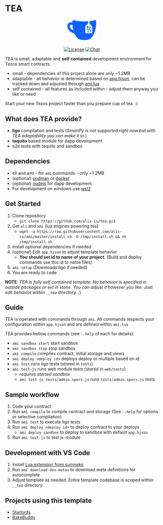 # TEA 
<p align="center"><img width="100" src="https://raw.githubusercontent.com/alis-is/tea/main/__tea/assets/logo.svg" alt="TEA logo"></p>

<p align="center">
  <a href="https://www.npmjs.com/package/vue"><img src="https://img.shields.io/badge/License-MIT-green.svg?sanitize=true" alt="License"></a>
  <a href="https://discord.gg/WzqWTdD"><img src="https://img.shields.io/badge/chat-on%20discord-7289da.svg?sanitize=true" alt="Chat"></a>
</p>

TEA is small, adaptable and **self contained** development environment for Tezos smart contracts.
- small - dependencies of this project alone are only ~1.2MB
- adaptable - all behavior is determined based on [app.hjson](https://github.com/alis-is/tea/blob/main/app.hjson), can be tracked down and adjusted through [ami.lua](https://github.com/alis-is/tea/blob/main/ami.lua)
- self contained - all features as included within - adjust them anyway you like or need

Start your new Tezos project faster than you prepare cup of tea. :)

## What does TEA provide?
- **ligo** compilation and tests (*SmartPy is not supported right now but with TEA adaptability you can make it to.*)
- **taquito** based module for dapp development
- e2e tests with taquito and sandbox

## Dependencies
- eli and ami - for `ami` commands - only ~1.2MB
- (optional) [podman](https://podman.io/getting-started/installation) or [docker](https://docs.docker.com/engine/install/)
- (optional) [nodejs](https://nodejs.org/en/download/) for dapp development
- For development on windows use [wsl2](https://docs.microsoft.com/en-us/windows/wsl/install)

## Get Started

1. Clone repository 
   - `git clone https://github.com/alis-is/tea.git`
2. Get `eli` and `ami` (lua engines powering tea)
   - `wget -q https://raw.githubusercontent.com/alis-is/ami/master/install.sh -O /tmp/install.sh && sh /tmp/install.sh`
3. Install optional dependencies if needed
4. (optional) Edit `app.hjson` to adjust template behavior
   - **You should set id to name of your project.** (Build and deploy commands use this id to name files)
5. `ami setup` (Downloads ligo if needed)
6. You are ready to code

**NOTE**: *TEA is fully self contained template. No behavior is specified in outside packages or set in stone. You can adjust it however you like. Just edit behavior within `__tea` directory.* ;)

## Guide

TEA is operated with commands through `ami`. All commands respects your configuration within `app.hjson` and are defined within `ami.lua`

TEA provides bellow commands (see `--help` of each for details):
- `ami sandbox start` start sandbox
- `ami sandbox stop` stop sandbox
- `ami compile` compiles contract, initial storage and views
- `ami deploy <deploy id>` deploys deploy or multiple based on id
- `ami test` runs ligo tests (stored in `tests`)
- `ami test-js` runs web module tests (stored in `web/tests`)
  - *requires started sandbox*
  - `ami test-js tests/admin.specs.js` runs `tests/admin.specs.js` tests

## Sample workflow

1. Code your contract
2. Run `ami compile` to compile contract and storage (See `--help` for options or selective compilation)
3. Run `ami test` to execute ligo tests
4. Run `ami deploy <deploy id>` to deploy contract to your deploys
   - `ami deploy sandbox` to deploy to sandbox with default `app.hjson`
5. Run `ami test-js` to test js-module

## Development with VS Code

1. Install [Lua extension from sumneko](https://marketplace.visualstudio.com/items?itemName=sumneko.lua)
2. Run `ami download-dev-metas` to download meta definitions for autocomplete
3. Adjust template as needed. Entire template codebase is scoped within `__tea` directory.

## Projects using this template

- [Starlords](https://starlords.xyz/)
- [BakeBuddy](https://www.bakebuddy.xyz/)